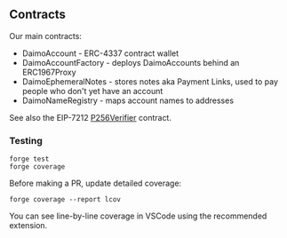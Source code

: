 ## Contracts

Our main contracts:

- DaimoAccount - ERC-4337 contract wallet
- DaimoAccountFactory - deploys DaimoAccounts behind an ERC1967Proxy
- DaimoEphemeralNotes - stores notes aka Payment Links, used to pay people who don't yet have an account
- DaimoNameRegistry - maps account names to addresses

See also the EIP-7212 [P256Verifier](https://github.com/daimo-eth/eip-7212) contract.

### Testing

```
forge test
forge coverage
```

Before making a PR, update detailed coverage:

```
forge coverage --report lcov
```

You can see line-by-line coverage in VSCode using the recommended extension.
